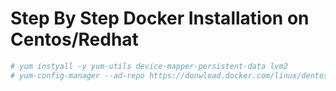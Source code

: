# Step By Step Docker Installation on Centos/Redhat

```bash
# yum instyall -y yum-utils device-mapper-persistent-data lvm2
# yum-config-manager --ad-repo https://donwload.docker.com/linux/dentos/docker-ce.repo
```
